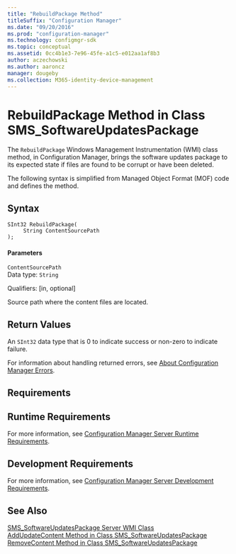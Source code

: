 ```yaml
---
title: "RebuildPackage Method"
titleSuffix: "Configuration Manager"
ms.date: "09/20/2016"
ms.prod: "configuration-manager"
ms.technology: configmgr-sdk
ms.topic: conceptual
ms.assetid: 0cc4b1e3-7e96-45fe-a1c5-e012aa1af8b3
author: aczechowski
ms.author: aaroncz
manager: dougeby
ms.collection: M365-identity-device-management
---
```

# RebuildPackage Method in Class SMS_SoftwareUpdatesPackage
The `RebuildPackage` Windows Management Instrumentation (WMI) class method, in Configuration Manager, brings the software updates package to its expected state if files are found to be corrupt or have been deleted.  

 The following syntax is simplified from Managed Object Format (MOF) code and defines the method.  

## Syntax  

```  
SInt32 RebuildPackage(  
     String ContentSourcePath  
);  
```  

#### Parameters  
 `ContentSourcePath`  
 Data type: `String`  

 Qualifiers: [in, optional]  

 Source path where the content files are located.  

## Return Values  
 An `SInt32` data type that is 0 to indicate success or non-zero to indicate failure.  

 For information about handling returned errors, see [About Configuration Manager Errors](../../../develop/core/understand/about-configuration-manager-errors.md).  

## Requirements  

## Runtime Requirements  
 For more information, see [Configuration Manager Server Runtime Requirements](../../../develop/core/reqs/server-runtime-requirements.md).  

## Development Requirements  
 For more information, see [Configuration Manager Server Development Requirements](../../../develop/core/reqs/server-development-requirements.md).  

## See Also  
 [SMS_SoftwareUpdatesPackage Server WMI Class](../../../develop/reference/sum/sms_softwareupdatespackage-server-wmi-class.md)   
 [AddUpdateContent Method in Class SMS_SoftwareUpdatesPackage](../../../develop/reference/sum/addupdatecontent-method-in-class-sms_softwareupdatespackage.md)   
 [RemoveContent Method in Class SMS_SoftwareUpdatesPackage](../../../develop/reference/sum/removecontent-method-in-class-sms_softwareupdatespackage.md)
